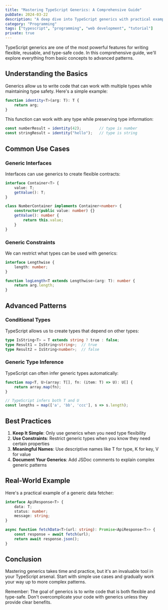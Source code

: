 ```yaml
---
title: "Mastering TypeScript Generics: A Comprehensive Guide"
pubDate: 2024-03-22
description: "A deep dive into TypeScript generics with practical examples and best practices for writing type-safe code."
category: "Programming"
tags: ["typescript", "programming", "web development", "tutorial"]
private: true
---
```


TypeScript generics are one of the most powerful features for writing flexible, reusable, and type-safe code. In this comprehensive guide, we'll explore everything from basic concepts to advanced patterns.

## Understanding the Basics

Generics allow us to write code that can work with multiple types while maintaining type safety. Here's a simple example:

```typescript
function identity<T>(arg: T): T {
    return arg;
}
```

This function can work with any type while preserving type information:

```typescript
const numberResult = identity(42);        // type is number
const stringResult = identity("hello");   // type is string
```

## Common Use Cases

### Generic Interfaces

Interfaces can use generics to create flexible contracts:

```typescript
interface Container<T> {
    value: T;
    getValue(): T;
}

class NumberContainer implements Container<number> {
    constructor(public value: number) {}
    getValue(): number {
        return this.value;
    }
}
```

### Generic Constraints

We can restrict what types can be used with generics:

```typescript
interface Lengthwise {
    length: number;
}

function logLength<T extends Lengthwise>(arg: T): number {
    return arg.length;
}
```

## Advanced Patterns

### Conditional Types

TypeScript allows us to create types that depend on other types:

```typescript
type IsString<T> = T extends string ? true : false;
type Result1 = IsString<string>;  // true
type Result2 = IsString<number>;  // false
```

### Generic Type Inference

TypeScript can often infer generic types automatically:

```typescript
function map<T, U>(array: T[], fn: (item: T) => U): U[] {
    return array.map(fn);
}

// TypeScript infers both T and U
const lengths = map(['a', 'bb', 'ccc'], s => s.length);
```

## Best Practices

1. **Keep It Simple**: Only use generics when you need type flexibility
2. **Use Constraints**: Restrict generic types when you know they need certain properties
3. **Meaningful Names**: Use descriptive names like T for type, K for key, V for value
4. **Document Your Generics**: Add JSDoc comments to explain complex generic patterns

## Real-World Example

Here's a practical example of a generic data fetcher:

```typescript
interface ApiResponse<T> {
    data: T;
    status: number;
    message: string;
}

async function fetchData<T>(url: string): Promise<ApiResponse<T>> {
    const response = await fetch(url);
    return await response.json();
}
```

## Conclusion

Mastering generics takes time and practice, but it's an invaluable tool in your TypeScript arsenal. Start with simple use cases and gradually work your way up to more complex patterns.

Remember: The goal of generics is to write code that is both flexible and type-safe. Don't overcomplicate your code with generics unless they provide clear benefits. 